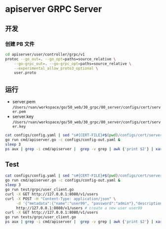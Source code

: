 # apiserver GRPC Server

## 开发

### 创建 PB 文件

```bash
cd apiserver/user/controller/grpc/v1
protoc --go_out=. --go_opt=paths=source_relative \
    --go-grpc_out=. --go-grpc_opt=paths=source_relative \
    --experimental_allow_proto3_optional \
    user.proto
```

## 运行

- server.pem `/Users/ruan/workspace/go/50_web/30_grpc/80_server/configs/cert/server.pem`
- server.key `/Users/ruan/workspace/go/50_web/30_grpc/80_server/configs/cert/server.key`

```bash
cat configs/config.yaml | sed "s#{CERT-FILE}#$(pwd)/configs/cert/server.pem#g" | sed "s#{PRIVATE-KEY-FILE}#$(pwd)/configs/cert/server.key#g"  > configs/config-out.yaml
go run cmd/apiserver.go -c configs/config-out.yaml &
sleep 3
ps aux | grep -i cmd/apiserver |  grep -v grep | awk {'print $2'} | xargs kill -9
```

## Test

```bash
cat configs/config.yaml | sed "s#{CERT-FILE}#$(pwd)/configs/cert/server.pem#g" | sed "s#{PRIVATE-KEY-FILE}#$(pwd)/configs/cert/server.key#g"  > configs/config-out.yaml
go run cmd/apiserver.go -c configs/config-out.yaml &
sleep 3
go run test/grpc/user_client.go
curl -X GET http://127.0.0.1:8080/v1/users
curl -X POST -H "Content-Type: application/json" \
     -d '{"metadata":{"name":"user99", "password":"admin"},"description":"admin user"}' \
     http://127.0.0.1:8080/v1/users # create a new user user99
curl -X GET http://127.0.0.1:8080/v1/users
go run tests/grpc/user_client.go
ps aux | grep -i cmd/apiserver |  grep -v grep | awk {'print $2'} | xargs kill -9
```

